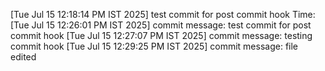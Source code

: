 [Tue Jul 15 12:18:14 PM IST 2025] test commit for post commit hook
Time:[Tue Jul 15 12:26:01 PM IST 2025] commit message: test commit for post commit hook
[Tue Jul 15 12:27:07 PM IST 2025] commit message: testing commit hook
[Tue Jul 15 12:29:25 PM IST 2025] commit message: file edited
